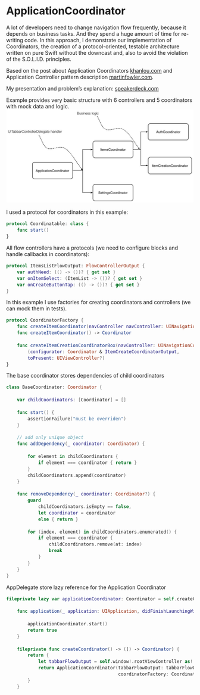 # ApplicationCoordinator
A lot of developers need to change navigation flow frequently, because it depends on business tasks. And they spend a huge amount of time for re-writing code. In this approach, I demonstrate our implementation of Coordinators, the creation of a protocol-oriented, testable architecture written on pure Swift without the downcast and, also to avoid the violation of the S.O.L.I.D. principles.

Based on the post about Application Coordinators [khanlou.com](http://khanlou.com/2015/10/coordinators-redux/) and Application Controller pattern description [martinfowler.com](http://martinfowler.com/eaaCatalog/applicationController.html).

My presentation and problem’s explanation: [speakerdeck.com](https://speakerdeck.com/andreypanov/introducing-application-coordinators)

Example provides very basic structure with 6 controllers and 5 coordinators with mock data and logic.
![](/str.jpg)

I used a protocol for coordinators in this example:
```swift
protocol Coordinatable: class {
    func start()
}
```
All flow controllers have a protocols (we need to configure blocks and handle callbacks in coordinators):
```swift
protocol ItemsListFlowOutput: FlowControllerOutput {
    var authNeed: (() -> ())? { get set }
    var onItemSelect: (ItemList -> ())? { get set }
    var onCreateButtonTap: (() -> ())? { get set }
}
```
In this example I use factories for creating  coordinators and controllers (we can mock them in tests).
```swift
protocol CoordinatorFactory {
    func createItemCoordinator(navController navController: UINavigationController?) -> Coordinator
    func createItemCoordinator() -> Coordinator
    
    func createItemCreationCoordinatorBox(navController: UINavigationController?) ->
        (configurator: Coordinator & ItemCreateCoordinatorOutput,
        toPresent: UIViewController?)
}
```
The base coordinator stores dependencies of child coordinators
```swift
class BaseCoordinator: Coordinator {
    
    var childCoordinators: [Coordinator] = []

    func start() {
        assertionFailure("must be overriden")
    }
    
    // add only unique object
    func addDependency(_ coordinator: Coordinator) {
        
        for element in childCoordinators {
            if element === coordinator { return }
        }
        childCoordinators.append(coordinator)
    }
    
    func removeDependency(_ coordinator: Coordinator?) {
        guard
            childCoordinators.isEmpty == false,
            let coordinator = coordinator
            else { return }
        
        for (index, element) in childCoordinators.enumerated() {
            if element === coordinator {
                childCoordinators.remove(at: index)
                break
            }
        }
    }
}
```
AppDelegate store lazy reference for the Application Coordinator
```swift
fileprivate lazy var applicationCoordinator: Coordinator = self.createCoordinator()()

    func application(_ application: UIApplication, didFinishLaunchingWithOptions launchOptions: [UIApplicationLaunchOptionsKey: Any]?) -> Bool {
        
        applicationCoordinator.start()
        return true
    }
    
    fileprivate func createCoordinator() -> (() -> Coordinator) {
        return {
            let tabbarFlowOutput = self.window!.rootViewController as! TabbarFlowOutput
            return ApplicationCoordinator(tabbarFlowOutput: tabbarFlowOutput,
                                          coordinatorFactory: CoordinatorFactoryImp())
        }
    }
```
